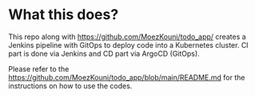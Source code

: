 # What this does?
This repo along with https://github.com/MoezKouni/todo_app/ creates a Jenkins pipeline with GitOps to deploy code into a Kubernetes cluster. CI part is done via Jenkins and CD part via ArgoCD (GitOps).

Please refer to the https://github.com/MoezKouni/todo_app/blob/main/README.md for the instructions on how to use the codes.
